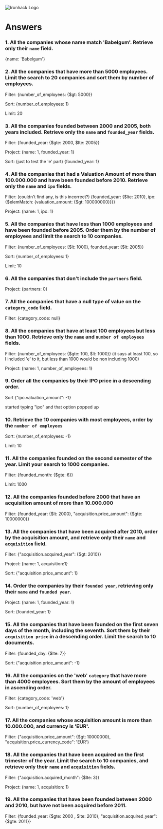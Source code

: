 ![Ironhack Logo](https://i.imgur.com/1QgrNNw.png)

# Answers

### 1. All the companies whose name match 'Babelgum'. Retrieve only their `name` field.

<!-- Your Code Goes Here -->

{name: 'Babelgum'}

### 2. All the companies that have more than 5000 employees. Limit the search to 20 companies and sort them by **number of employees**.

<!-- Your Code Goes Here -->

Filter:
{number_of_employees: {$gt: 5000}}

Sort:
{number_of_employees: 1}

Limit:
20



### 3. All the companies founded between 2000 and 2005, both years included. Retrieve only the `name` and `founded_year` fields.

<!-- Your Code Goes Here -->
Filter:
{founded_year: {$gte: 2000, $lte: 2005}}

Project:
{name: 1, founded_year: 1}

Sort: (just to test the 'e' part)
{founded_year: 1}




### 4. All the companies that had a Valuation Amount of more than 100.000.000 and have been founded before 2010. Retrieve only the `name` and `ipo` fields.

<!-- Your Code Goes Here -->
Filter: (couldn't find any, is this incorrect?)
{founded_year: {$lte: 2010}, ipo: {$elemMatch: {valuation_amount: {$gt: 100000000}}}}

Project:
{name: 1, ipo: 1}

### 5. All the companies that have less than 1000 employees and have been founded before 2005. Order them by the number of employees and limit the search to 10 companies.


<!-- Your Code Goes Here -->
Filter:
{number_of_employees: {$lt: 1000}, founded_year: {$lt: 2005}}

Sort:
{number_of_employees: 1}

Limit: 
10

### 6. All the companies that don't include the `partners` field.

<!-- Your Code Goes Here -->

Project:
{partners: 0}


### 7. All the companies that have a null type of value on the `category_code` field.

<!-- Your Code Goes Here -->
Filter:
{category_code: null}


### 8. All the companies that have at least 100 employees but less than 1000. Retrieve only the `name` and `number of employees` fields.

<!-- Your Code Goes Here -->
Filter:
{number_of_employees: {$gte: 100, $lt: 1000}} (it says at least 100, so I included 'e' to it, but less than 1000 would be non including 1000)

Project:
{name: 1, number_of_employees: 1}

### 9. Order all the companies by their IPO price in a descending order.

<!-- Your Code Goes Here -->
Sort
{"ipo.valuation_amount": -1}

started typing "ipo" and that option popped up

### 10. Retrieve the 10 companies with most employees, order by the `number of employees`

<!-- Your Code Goes Here -->
Sort:
{number_of_employees: -1}

Limit:
10


### 11. All the companies founded on the second semester of the year. Limit your search to 1000 companies.

<!-- Your Code Goes Here -->
Filter:
{founded_month: {$gte: 6}}

Limit: 
1000

### 12. All the companies founded before 2000 that have an acquisition amount of more than 10.000.000

<!-- Your Code Goes Here -->
Filter:
{founded_year: {$lt: 2000}, "acquisition.price_amount": {$gte: 10000000}}

### 13. All the companies that have been acquired after 2010, order by the acquisition amount, and retrieve only their `name` and `acquisition` field.

<!-- Your Code Goes Here -->
Filter:
{"acquisition.acquired_year": {$gt: 2010}}

Project:
{name: 1, acquisition:1}

Sort:
{"acquisition.price_amount": 1}

### 14. Order the companies by their `founded year`, retrieving only their `name` and `founded year`.

<!-- Your Code Goes Here -->
Project:
{name: 1, founded_year: 1}

Sort:
{founded_year: 1}


### 15. All the companies that have been founded on the first seven days of the month, including the seventh. Sort them by their `acquisition price` in a descending order. Limit the search to 10 documents.

<!-- Your Code Goes Here -->
Filter:
{founded_day: {$lte: 7}}

Sort:
{"acquisition.price_amount": -1}

### 16. All the companies on the 'web' `category` that have more than 4000 employees. Sort them by the amount of employees in ascending order.

<!-- Your Code Goes Here -->
Filter:
{category_code: 'web'}

Sort:
{number_of_employees: 1}

### 17. All the companies whose acquisition amount is more than 10.000.000, and currency is 'EUR'.

<!-- Your Code Goes Here -->
Filter:
{"acquisition.price_amount": {$gt: 10000000}, "acquisition.price_currency_code": 'EUR'}


### 18. All the companies that have been acquired on the first trimester of the year. Limit the search to 10 companies, and retrieve only their `name` and `acquisition` fields.

<!-- Your Code Goes Here -->

Filter:
{"acquisition.acquired_month": {$lte: 3}}

Project:
{name: 1, acquisition: 1}


### 19. All the companies that have been founded between 2000 and 2010, but have not been acquired before 2011.

<!-- Your Code Goes Here -->
Filter:
{founded_year: {$gte: 2000 , $lte: 2010}, "acquisition.acquired_year": {$gte: 2011}}
